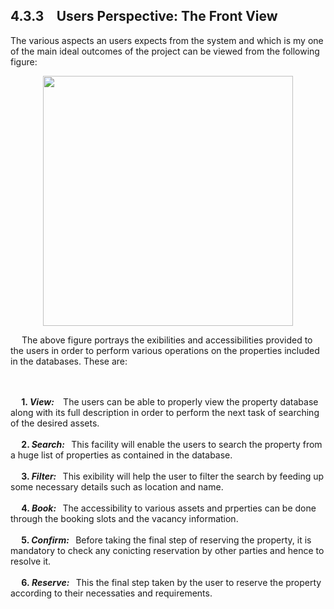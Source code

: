 ## 4.3.3 &ensp; Users Perspective: The Front View
The various aspects an users expects from the system and which is my one of the main ideal outcomes of the project can be viewed from the following figure:

<p align=center>
<img src="https://github.com/smriti1313/Property-management-System-Django-Full-Stack-/blob/main/Start/user%20perspective.png" height=400px width=400px>
</p>


&ensp;&ensp; The above figure portrays the 
exibilities and accessibilities provided to the users in order to
perform various operations on the properties included in the databases. These are:

<br>
<br>
<b>&ensp;&ensp;
1. <i>View:</i>
</b>
&ensp; The users can be able to properly view the property database along with its full description in order to perform the next task of searching of the desired assets.
<br>

<br>
<b>&ensp;&ensp;
2. <i>Search:</i> 
</b>
&ensp;This facility will enable the users to search the property from a huge list of properties as contained in the database.
<br>

<br>
<b>&ensp;&ensp;
3. <i>Filter: </i>
</b>
&ensp;This exibility will help the user to filter the search by feeding up some necessary details such as location and name.
<br>

<br>
<b>&ensp;&ensp;
4. <i>Book: </i>
</b>
&ensp;The accessibility to various assets and prperties can be done through the booking slots and the vacancy information.
<br>

<br>
<b>&ensp;&ensp;
5. <i>Confirm: </i>
</b>
&ensp;Before taking the final step of reserving the property, it is mandatory to check any conicting reservation by other parties and hence to resolve it.
<br>

<br>
<b>&ensp;&ensp;
6.<i> Reserve: </i>
</b>
&ensp;This the final step taken by the user to reserve the property according to their necessaties and requirements.


